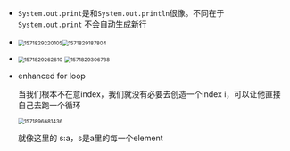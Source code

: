 -  `System.out.print`是和`System.out.println`很像。不同在于 `System.out.print` 不会自动生成新行
  
  - <img src="C:\Users\BenWong\AppData\Roaming\Typora\typora-user-images\1571829220105.png" alt="1571829220105" style="zoom:67%;" /><img src="C:\Users\BenWong\AppData\Roaming\Typora\typora-user-images\1571829187804.png" alt="1571829187804" style="zoom:67%;" />
  - <img src="C:\Users\BenWong\AppData\Roaming\Typora\typora-user-images\1571829262610.png" alt="1571829262610" style="zoom:67%;" />
    <img src="C:\Users\BenWong\AppData\Roaming\Typora\typora-user-images\1571829306738.png" alt="1571829306738" style="zoom:67%;" />
  
-  enhanced for loop

   当我们根本不在意index，我们就没有必要去创造一个index i，可以让他直接自己去跑一个循环

   <img src="C:\Users\BenWong\AppData\Roaming\Typora\typora-user-images\1571896681436.png" alt="1571896681436" style="zoom:67%;" />

   就像这里的 s:a，s是a里的每一个element